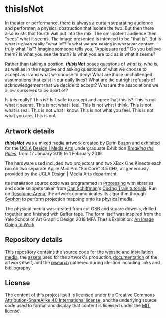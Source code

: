 # thisIsNot
In theater or performance, there is always a curtain separating audience and performer; a physical obstruction that isolate the two. But then there also exists that fourth wall put into the mix. The omnipotent audience then "sees" what it seems. The image presented is intended to be "that is". But is what is given really "what is"? Is what we are seeing in whatever context truly what "is"? Imagine someone tells you, "Apples are red." Do you believe them? Is what you see the truth? Is what you are told as is what it seems?

Rather than taking a position, ***thisIsNot*** poses questions of *what is*, *who is*, as well as in the negative and asking questions of what we choose to accept as is and what we choose to deny: What are those unchallenged assumptions that exist in our daily lives? What are the outright refusals of acknowledgement that we decide to accept? What are the associations we allow ourselves to be apart of?

Is *this* really? This is? Is it safe to accept and agree that this is? This is not what it seems. This is not what I feel. This is not what I think. This is not what is real. This is not what I know. This is not what you feel. This is not what you are. This is not.
## Artwork details
***thisIsNot*** was a mixed media artwork created by [Darin Buzon](https://darinbuzon.info/) and exhibited for the [UCLA](http://www.ucla.edu/) [Design | Media Arts](http://dma.ucla.edu/) Undergraduate Exhibition *[Breaking the Rules](https://www.facebook.com/events/224464751766683/)*, from 17 January 2019 to 1 February 2019.

The hardware used included two projectors and two XBox One Kinects each run on two separate Apple Mac Pro "Six Core" 3.5 GHz, all generously provided by the UCLA Design | Media Arts department.

Its installation source code was programmed in [Processing](https://processing.org/) with libraries and code snippets taken from [Dan Schiffman](https://shiffman.net/)'s [Coding Train tutorials](https://www.youtube.com/playlist?list=PLRqwX-V7Uu6ZMlWHdcy8hAGDy6IaoxUKf). Run on [Resolume Arena](https://resolume.com/), the artwork communicates its algorithm through [Syphon](http://syphon.v002.info/) to perform projection mapping onto its physical media.

The physical media was created from cut OSB and square dowells, drilled together and finished with Gaffer tape. The form itself was inspired from the Yale School of Art Graphic Design 2018 MFA Thesis Exhibition: [An Image Going to Work](http://an-image-going-to-work.net/).
## Repository details
This repository contains the source code for the [website](src/web/) and [installation media](src/installation/), the [assets](assets/) used for the artwork's production, [documentation](documentation/) of the artwork itself, and the [research](research/) gathered during ideation including links and bibliography.
## License
The content of this project itself is licensed under the [Creative Commons Attribution-ShareAlike 4.0 International license](https://creativecommons.org/licenses/by-sa/4.0/), and the underlying source code used to format and display that content is licensed under the [MIT license](LICENSE).
